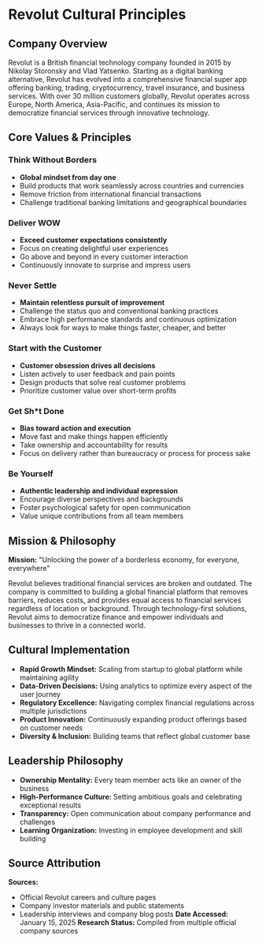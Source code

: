 # Revolut Cultural Principles

## Company Overview

Revolut is a British financial technology company founded in 2015 by Nikolay Storonsky and Vlad Yatsenko. Starting as a digital banking alternative, Revolut has evolved into a comprehensive financial super app offering banking, trading, cryptocurrency, travel insurance, and business services. With over 30 million customers globally, Revolut operates across Europe, North America, Asia-Pacific, and continues its mission to democratize financial services through innovative technology.

## Core Values & Principles

### Think Without Borders
- **Global mindset from day one**
- Build products that work seamlessly across countries and currencies
- Remove friction from international financial transactions
- Challenge traditional banking limitations and geographical boundaries

### Deliver WOW
- **Exceed customer expectations consistently**
- Focus on creating delightful user experiences
- Go above and beyond in every customer interaction
- Continuously innovate to surprise and impress users

### Never Settle
- **Maintain relentless pursuit of improvement**
- Challenge the status quo and conventional banking practices
- Embrace high performance standards and continuous optimization
- Always look for ways to make things faster, cheaper, and better

### Start with the Customer
- **Customer obsession drives all decisions**
- Listen actively to user feedback and pain points
- Design products that solve real customer problems
- Prioritize customer value over short-term profits

### Get Sh*t Done
- **Bias toward action and execution**
- Move fast and make things happen efficiently
- Take ownership and accountability for results
- Focus on delivery rather than bureaucracy or process for process sake

### Be Yourself
- **Authentic leadership and individual expression**
- Encourage diverse perspectives and backgrounds
- Foster psychological safety for open communication
- Value unique contributions from all team members

## Mission & Philosophy

**Mission:** "Unlocking the power of a borderless economy, for everyone, everywhere"

Revolut believes traditional financial services are broken and outdated. The company is committed to building a global financial platform that removes barriers, reduces costs, and provides equal access to financial services regardless of location or background. Through technology-first solutions, Revolut aims to democratize finance and empower individuals and businesses to thrive in a connected world.

## Cultural Implementation

- **Rapid Growth Mindset:** Scaling from startup to global platform while maintaining agility
- **Data-Driven Decisions:** Using analytics to optimize every aspect of the user journey
- **Regulatory Excellence:** Navigating complex financial regulations across multiple jurisdictions
- **Product Innovation:** Continuously expanding product offerings based on customer needs
- **Diversity & Inclusion:** Building teams that reflect global customer base

## Leadership Philosophy

- **Ownership Mentality:** Every team member acts like an owner of the business
- **High-Performance Culture:** Setting ambitious goals and celebrating exceptional results
- **Transparency:** Open communication about company performance and challenges
- **Learning Organization:** Investing in employee development and skill building

## Source Attribution

**Sources:** 
- Official Revolut careers and culture pages
- Company investor materials and public statements
- Leadership interviews and company blog posts
**Date Accessed:** January 15, 2025
**Research Status:** Compiled from multiple official company sources